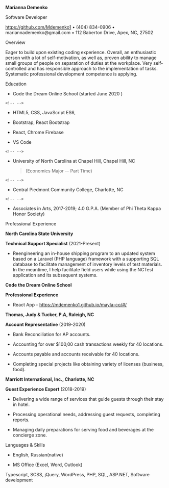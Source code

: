 **Marianna Demenko**

Software Developer

https://github.com/Mdemenko1 • (404) 834-0906 •
mariannademenko\@gmail.com • 112 Baberton Drive, Apex, NC, 27502

Overview

Eager to build upon existing coding experience. Overall, an enthusiastic
person with a lot of self-motivation, as well as, proven ability to
manage small groups of people on separation of duties at the workplace.
Very self-controlled and has responsible approach to the implementation
of tasks. Systematic professional development competence is applying.

Education

-   Code the Dream Online School (started June 2020 )

```{=html}
<!-- -->
```
-   HTML5, CSS, JavaScript ES6,

-   Bootstrap, React Bootstrap

-   React, Chrome Firebase

-   VS Code

```{=html}
<!-- -->
```
-   University of North Carolina at Chapel Hill, Chapel Hill, NC
    > (Economics Major -- Part Time)

```{=html}
<!-- -->
```
-   Central Piedmont Community College, Charlotte, NC

```{=html}
<!-- -->
```
-   Associates in Arts, 2017-2019; 4.0 G.P.A. (Member of Phi Theta Kappa
    Honor Society)

Professional Experience

**North Carolina State University**

**Technical Support Specialist** (2021-Present)

-   Reengineering an in-house shipping program to an updated system
    based on a Laravel (PHP language) framework with a supporting SQL
    database to facilitate management of inventory levels of test
    materials. In the meantime, I help facilitate field users while
    using the NCTest application and its subsequent systems.

**Code the Dream Online School**

**Professional Experience**

-   React App - https://mdemenko1.github.io/mayla-co/#/

**Thomas, Judy & Tucker, P.A, Raleigh, NC**

**Account Representative** (2019-2020)

-   Bank Reconciliation for AP accounts.

-   Accounting for over \$100,00 cash transactions weekly for 40
    locations.

-   Accounts payable and accounts receivable for 40 locations.

-   Completing special projects like obtaining variety of licenses
    (business, food).

**Marriott International, Inc., Charlotte, NC**

**Guest Experience Expert** (2018-2019)

-   Delivering a wide range of services that guide guests through their stay in hotel.

-   Processing operational needs, addressing guest requests, completing reports.

-   Managing daily preparations for serving food and beverages at the concierge zone.

Languages & Skills

-   English, Russian(native)

-   MS Office (Excel, Word, Outlook)

Typescript, SCSS, jQuery, WordPress, PHP, SQL, ASP.NET, Software
development

